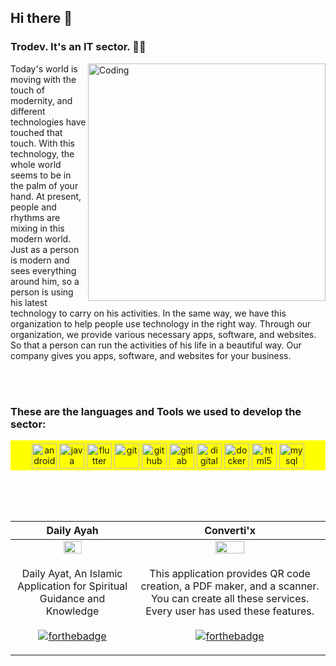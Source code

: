 ## Hi there 👋
### Trodev. It's an IT sector. 🏢🏢
<img align="right" alt="Coding" width="380" src="https://github.com/zobayerdev/zobayerdev/assets/74914169/4359fcf3-bd15-4ae8-a349-589c0b59e4c6">
<p>
Today's world is moving with the touch of modernity, and different technologies have touched that touch. With this technology, the whole world seems to be in the palm of your hand. At present, people and rhythms are mixing in this modern world. Just as a person is modern and sees everything around him, so a person is using his latest technology to carry on his activities. In the same way, we have this organization to help people use technology in the right way. Through our organization, we provide various necessary apps, software, and websites. So that a person can run the activities of his life in a beautiful way. Our company gives you apps, software, and websites for your business.
</p>
<br><br>

### These are the languages and Tools we used to develop the sector:
<p align="center" style="background-color:yellow; padding-top:5px;">
<img src="https://cdn.jsdelivr.net/gh/devicons/devicon/icons/androidstudio/androidstudio-original.svg" alt="android" width="40" height="40"/>
<img src="https://cdn.jsdelivr.net/gh/devicons/devicon/icons/java/java-original-wordmark.svg" alt="java" width="40" height="40" />
<img src="https://cdn.jsdelivr.net/gh/devicons/devicon/icons/flutter/flutter-original.svg" alt="flutter" width="40" height="40"/>
<img src="https://cdn.jsdelivr.net/gh/devicons/devicon/icons/git/git-original-wordmark.svg" alt="git" width="40" height="40" />
<img src="https://cdn.jsdelivr.net/gh/devicons/devicon/icons/github/github-original-wordmark.svg" alt="github" width="40" height="40" />
<img src="https://cdn.jsdelivr.net/gh/devicons/devicon/icons/gitlab/gitlab-original-wordmark.svg" alt="gitlab" width="40" height="40" />
<img src="https://cdn.jsdelivr.net/gh/devicons/devicon/icons/digitalocean/digitalocean-original-wordmark.svg" alt="digitalocean" width="40" height="40"/>
<img src="https://cdn.jsdelivr.net/gh/devicons/devicon/icons/docker/docker-original-wordmark.svg" alt="docker" width="40" height="40"/>
<img src="https://cdn.jsdelivr.net/gh/devicons/devicon/icons/html5/html5-original-wordmark.svg" alt="html5" width="40" height="40" />
<img src="https://cdn.jsdelivr.net/gh/devicons/devicon/icons/mysql/mysql-original-wordmark.svg" alt="mysql" width="40" height="40" />
</p>
<br><br><br>


|Daily Ayah| Converti'x|
|:----:|:----:|
|<img src="https://github.com/zobayerdev/Daily_Ayah/assets/74914169/80dff939-68e9-4c1c-b9ae-e0f0b9ca30fa" width=40% height=40% >| <img src="https://github.com/Trodev-IT/.github/assets/74914169/ba107a0b-1bc6-41d8-8d1e-1875f2ae3d54" width=40% height=40% >|
| <p>Daily Ayat, An Islamic Application for Spiritual Guidance and Knowledge<br> <br> [![forthebadge](https://img.shields.io/badge/Google_Play-414141?style=for-the-badge&logo=google-play&logoColor=white)](https://play.google.com/store/apps/details?id=com.trodev.dailyayat)</p> | <p> This application provides QR code creation, a PDF maker, and a scanner. You can create all these services. Every user has used these features.<br><br> [![forthebadge](https://img.shields.io/badge/Google_Play-414141?style=for-the-badge&logo=google-play&logoColor=white)](https://play.google.com/store/apps/details?id=com.trodev.convertix)</p> |
